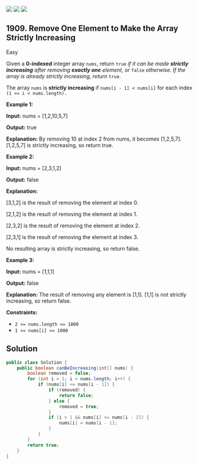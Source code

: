[![](https://img.shields.io/github/stars/javadev/LeetCode-in-Java?label=Stars&style=flat-square)](https://github.com/javadev/LeetCode-in-Java)
[![](https://img.shields.io/github/forks/javadev/LeetCode-in-Java?label=Fork%20me%20on%20GitHub%20&style=flat-square)](https://github.com/javadev/LeetCode-in-Java/fork)
[![](https://img.shields.io/badge/-LeetCode%20in%20Kotlin-blue?style=flat-square)](https://github.com/javadev/LeetCode-in-Kotlin)

## 1909\. Remove One Element to Make the Array Strictly Increasing

Easy

Given a **0-indexed** integer array `nums`, return `true` _if it can be made **strictly increasing** after removing **exactly one** element, or_ `false` _otherwise. If the array is already strictly increasing, return_ `true`.

The array `nums` is **strictly increasing** if `nums[i - 1] < nums[i]` for each index `(1 <= i < nums.length).`

**Example 1:**

**Input:** nums = [1,2,10,5,7]

**Output:** true

**Explanation:** By removing 10 at index 2 from nums, it becomes [1,2,5,7]. [1,2,5,7] is strictly increasing, so return true.

**Example 2:**

**Input:** nums = [2,3,1,2]

**Output:** false

**Explanation:** 

[3,1,2] is the result of removing the element at index 0. 

[2,1,2] is the result of removing the element at index 1. 

[2,3,2] is the result of removing the element at index 2. 

[2,3,1] is the result of removing the element at index 3. 

No resulting array is strictly increasing, so return false.

**Example 3:**

**Input:** nums = [1,1,1]

**Output:** false

**Explanation:** The result of removing any element is [1,1]. [1,1] is not strictly increasing, so return false.

**Constraints:**

*   `2 <= nums.length <= 1000`
*   `1 <= nums[i] <= 1000`

## Solution

```java
public class Solution {
    public boolean canBeIncreasing(int[] nums) {
        boolean removed = false;
        for (int i = 1; i < nums.length; i++) {
            if (nums[i] <= nums[i - 1]) {
                if (removed) {
                    return false;
                } else {
                    removed = true;
                }
                if (i > 1 && nums[i] <= nums[i - 2]) {
                    nums[i] = nums[i - 1];
                }
            }
        }
        return true;
    }
}
```